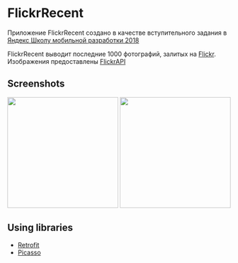 # FlickrRecent
Приложение FlickrRecent создано в качестве вступительного задания в [Яндекс Школу мобильной разработки 2018](https://academy.yandex.ru/events/mobdev/msk-2018/)

FlickrRecent выводит последние 1000 фотографий, залитых на [Flickr](Flickr.com). Изображения предоставлены [FlickrAPI](https://www.flickr.com/services/api/)

## Screenshots

<img src="../master/app/release/screenshot-recentphotogallery.png" width="250"> <img src="../master/app/release/screenshot-photopage.png" width="250">

## Using  libraries

* [Retrofit](https://github.com/square/retrofit)
* [Picasso](https://github.com/square/picasso)
